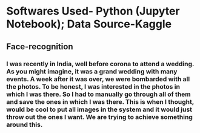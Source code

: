 # Softwares Used- Python (Jupyter Notebook); Data Source-Kaggle

## Face-recognition

### I was recently in India, well before corona to attend a wedding. As you might imagine, it was a grand wedding with many events. A week after it was over, we were bombarded with all the photos. To be honest, I was interested in the photos in which I was there. So I had to manually go through all of them and save the ones in which I was there. This is when I thought, would be cool to put all images in the system and it would just throw out the ones I want. We are trying to achieve something around this.

